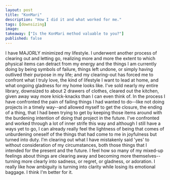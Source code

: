 ```yaml
---
layout: post
title: "KonMari"
description: "How I did it and what worked for me."
tags: [downsizing]
image:
takeaway: ["Is the KonMari method valuable to you?"]
published: false
---
```


I have MAJORLY minimized my lifestyle. I underwent another process of clearing out and letting go, realizing more and more the extent to which physical items can detract from my energy and the things I am currently doing by being symbols of failure, things left undone, or simply having outlived their purpose in my life; and my clearing-out has forced me to confront what I truly love, the kind of lifestyle I want to lead at home, and what ongoing gladness for my home looks like. I've sold nearly my entire library, downsized to about 2 drawers of clothes, cleared out the kitchen, given away way more knick-knacks than I can even think of. In the process I have confronted the pain of failing things I had wanted to do--like not doing projects in a timely way--and allowed myself to get the closure, the ending of a thing, that I had been trying to get by keeping those items around with the burdening intention of doing that project in the future. I've confronted and worked through a lot of inner strife this way and although I still have a ways yet to go, I can already really feel the lightness of being that comes of unburdening oneself of the things that had come to me in joyfulness but turned into duty. I'm clearing out what I have mistakenly said 'yes' to without consideration of my circumstances, both those things that I intended for the present and the future. I feel how so many of my mixed-up feelings about things are clearing away and becoming more themselves--turning more clearly into sadness, or regret, or gladness, or adoration. I really like how ambiguity is turning into clarity while losing its emotional baggage. I think I'm better for it.
